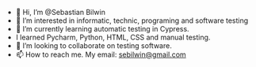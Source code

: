 - 👋 Hi, I’m @Sebastian Bilwin
- 👀 I’m interested in informatic, technic, programing and software testing
- 🌱 I’m currently learning automatic testing in Cypress.
- I learned Pycharm, Python, HTML, CSS and manual testing.
- 💞️ I’m looking to collaborate on testing software.
- 📫 How to reach me. My email: sebilwin@gmail.com

<!---
SebastianBilwin/SebastianBilwin is a ✨ special ✨ repository because its `README.md` (this file) appears on your GitHub profile.
You can click the Preview link to take a look at your changes.
--->

